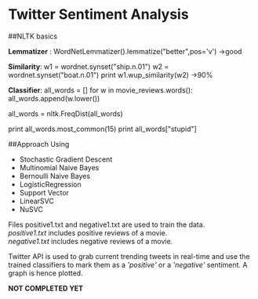 # Twitter Sentiment Analysis

##NLTK basics

**Lemmatizer** :
WordNetLemmatizer().lemmatize("better",pos='v')
->good

**Similarity**:
w1 = wordnet.synset("ship.n.01")
w2 = wordnet.synset("boat.n.01")
print w1.wup_similarity(w2)
->90%

**Classifier**:
all_words = []
for w in movie_reviews.words():
    all_words.append(w.lower())

all_words = nltk.FreqDist(all_words)

print all_words.most_common(15)
print all_words["stupid"]

##Approach
Using 
* Stochastic Gradient Descent
* Multinomial Naive Bayes
* Bernoulli Naive Bayes
* LogisticRegression
* Support Vector
* LinearSVC
* NuSVC

Files positive1.txt and negative1.txt are used to train the data.  
_positive1.txt_ includes positive reviews of a movie.    
_negative1.txt_ includes negative reviews of a movie.

Twitter API is used to grab current trending tweets in real-time and use the trained classifiers to mark them as a _'positive'_ or a _'negative'_ sentiment. A graph is hence plotted.

**NOT COMPLETED YET**
